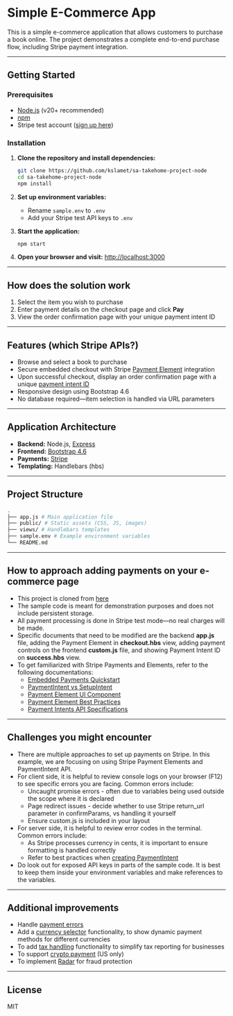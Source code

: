 # Simple E-Commerce App

This is a simple e-commerce application that allows customers to purchase a book online. The project demonstrates a complete end-to-end purchase flow, including Stripe payment integration.

---

## Getting Started

### Prerequisites

- [Node.js](https://nodejs.org/) (v20+ recommended)
- [npm](https://www.npmjs.com/)
- Stripe test account ([sign up here](https://dashboard.stripe.com/register))

### Installation

1. **Clone the repository and install dependencies:**
    ```sh
    git clone https://github.com/kslamet/sa-takehome-project-node
    cd sa-takehome-project-node
    npm install
    ```

2. **Set up environment variables:**
    - Rename `sample.env` to `.env`
    - Add your Stripe test API keys to `.env`

3. **Start the application:**
    ```sh
    npm start
    ```

4. **Open your browser and visit:** [http://localhost:3000](http://localhost:3000)

---

## How does the solution work

1. Select the item you wish to purchase
2. Enter payment details on the checkout page and click **Pay**
3. View the order confirmation page with your unique payment intent ID

---

## Features (which Stripe APIs?)

- Browse and select a book to purchase
- Secure embedded checkout with Stripe [Payment Element](https://docs.stripe.com/payments/payment-element) integration
- Upon successful checkout, display an order confirmation page with a unique [payment intent ID](https://docs.stripe.com/api/payment_intents)
- Responsive design using Bootstrap 4.6
- No database required—item selection is handled via URL parameters

---

## Application Architecture

- **Backend:** Node.js, [Express](https://expressjs.com/)
- **Frontend:** [Bootstrap 4.6](https://getbootstrap.com/docs/4.6/getting-started/introduction/)
- **Payments:** [Stripe](https://stripe.com/)
- **Templating:** Handlebars (hbs)

---

## Project Structure

```sh
.
├── app.js # Main application file
├── public/ # Static assets (CSS, JS, images)
├── views/ # Handlebars templates
├── sample.env # Example environment variables
└── README.md
```

---

## How to approach adding payments on your e-commerce page

- This project is cloned from [here](https://github.com/mattmitchell6/sa-takehome-project-node) 
- The sample code is meant for demonstration purposes and does not include persistent storage.
- All payment processing is done in Stripe test mode—no real charges will be made.
- Specific documents that need to be modified are the backend **app.js** file, adding the Payment Element in **checkout.hbs** view, adding payment controls on the frontend **custom.js** file, and showing Payment Intent ID on **success.hbs** view.
- To get familiarized with Stripe Payments and Elements, refer to the following documentations:
    - [Embedded Payments Quickstart](https://docs.stripe.com/payments/quickstart)
    - [PaymentIntent vs SetupIntent](https://docs.stripe.com/payments/payment-element/design-an-integration)
    - [Payment Element UI Component](https://docs.stripe.com/payments/payment-element)
    - [Payment Element Best Practices](https://docs.stripe.com/payments/payment-element/best-practices)
    - [Payment Intents API Specifications](https://docs.stripe.com/api/payment_intents/create)

---

## Challenges you might encounter

- There are multiple approaches to set up payments on Stripe. In this example, we are focusing on using Stripe Payment Elements and PaymentIntent API.
- For client side, it is helpful to review console logs on your browser (F12) to see specific errors you are facing. Common errors include:
    - Uncaught promise errors - often due to variables being used outside the scope where it is declared
    - Page redirect issues - decide whether to use Stripe return_url parameter in confirmParams, vs handling it yourself
    - Ensure custom.js is included in your layout
- For server side, it is helpful to review error codes in the terminal. Common errors include:
    - As Stripe processes currency in cents, it is important to ensure formatting is handled correctly
    - Refer to best practices when [creating PaymentIntent](https://docs.stripe.com/payments/payment-intents#creating-a-paymentintent)
- Do look out for exposed API keys in parts of the sample code. It is best to keep them inside your environment variables and make references to the variables.

---

## Additional improvements

- Handle [payment errors](https://docs.stripe.com/payments/payment-element#errors)
- Add a [currency selector](https://docs.stripe.com/elements/currency-selector-element) functionality, to show dynamic payment methods for different currencies
- To add [tax handling](https://docs.stripe.com/tax/payment-intent) functionality to simplify tax reporting for businesses
- To support [crypto payment](https://docs.stripe.com/crypto/accept-stablecoin-payments) (US only)
- To implement [Radar](https://docs.stripe.com/radar) for fraud protection

---

## License

MIT
